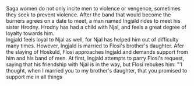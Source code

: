Saga women do not only incite men to violence or vengence, sometimes they seek to prevent violence.
After the band that would become the burners agrees on a date to meet, a man named Ingjald rides to meet his sister Hrodny.
Hrodny has had a child with Njal, and feels a great degree of loyalty towards him.  
Ingjald feels loyal to Njal as well, for Njal has helped him out of difficulty many times.
However, Ingjald is married to Flosi's brother's daughter. 
Afer the slaying of Hoskuld, Flosi approaches Ingjald and demands support from him and his band of men.
At first, Ingjald attempts to parry Flosi's request, saying that his friendship with Njal is in the way, but Flosi rebukes him: "'I thought, when I married you to my brother's daughter, that you promised to support me in all things                                                                                  
